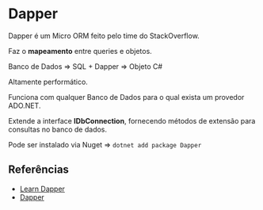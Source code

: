 # Dapper

Dapper é um Micro ORM feito pelo time do StackOverflow.

Faz o **mapeamento** entre queries e objetos.

Banco de Dados => SQL + Dapper => Objeto C#

Altamente performático.

Funciona com qualquer Banco de Dados para o qual exista um provedor ADO.NET.

Extende a interface **IDbConnection**, fornecendo métodos de extensão para consultas no banco de dados.

Pode ser instalado via Nuget => `dotnet add package Dapper`

## Referências
- [Learn Dapper](https://www.learndapper.com/)
- [Dapper](https://github.com/DapperLib/Dapper)
